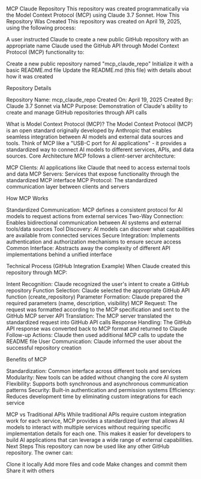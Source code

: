 MCP Claude Repository
This repository was created programmatically via the Model Context Protocol (MCP) using Claude 3.7 Sonnet.
How This Repository Was Created
This repository was created on April 19, 2025, using the following process:

A user instructed Claude to create a new public GitHub repository with an appropriate name
Claude used the GitHub API through Model Context Protocol (MCP) functionality to:

Create a new public repository named "mcp_claude_repo"
Initialize it with a basic README.md file
Update the README.md (this file) with details about how it was created



Repository Details

Repository Name: mcp_claude_repo
Created On: April 19, 2025
Created By: Claude 3.7 Sonnet via MCP
Purpose: Demonstration of Claude's ability to create and manage GitHub repositories through API calls

What is Model Context Protocol (MCP)?
The Model Context Protocol (MCP) is an open standard originally developed by Anthropic that enables seamless integration between AI models and external data sources and tools. Think of MCP like a "USB-C port for AI applications" - it provides a standardized way to connect AI models to different services, APIs, and data sources.
Core Architecture
MCP follows a client-server architecture:

MCP Clients: AI applications like Claude that need to access external tools and data
MCP Servers: Services that expose functionality through the standardized MCP interface
MCP Protocol: The standardized communication layer between clients and servers

How MCP Works

Standardized Communication: MCP defines a consistent protocol for AI models to request actions from external services
Two-Way Connection: Enables bidirectional communication between AI systems and external tools/data sources
Tool Discovery: AI models can discover what capabilities are available from connected services
Secure Integration: Implements authentication and authorization mechanisms to ensure secure access
Common Interface: Abstracts away the complexity of different API implementations behind a unified interface

Technical Process (GitHub Integration Example)
When Claude created this repository through MCP:

Intent Recognition: Claude recognized the user's intent to create a GitHub repository
Function Selection: Claude selected the appropriate GitHub API function (create_repository)
Parameter Formation: Claude prepared the required parameters (name, description, visibility)
MCP Request: The request was formatted according to the MCP specification and sent to the GitHub MCP server
API Translation: The MCP server translated the standardized request into GitHub API calls
Response Handling: The GitHub API response was converted back to MCP format and returned to Claude
Follow-up Actions: Claude then used additional MCP calls to update the README file
User Communication: Claude informed the user about the successful repository creation

Benefits of MCP

Standardization: Common interface across different tools and services
Modularity: New tools can be added without changing the core AI system
Flexibility: Supports both synchronous and asynchronous communication patterns
Security: Built-in authentication and permission systems
Efficiency: Reduces development time by eliminating custom integrations for each service

MCP vs Traditional APIs
While traditional APIs require custom integration work for each service, MCP provides a standardized layer that allows AI models to interact with multiple services without requiring specific implementation details for each one. This makes it easier for developers to build AI applications that can leverage a wide range of external capabilities.
Next Steps
This repository can now be used like any other GitHub repository. The owner can:

Clone it locally
Add more files and code
Make changes and commit them
Share it with others
